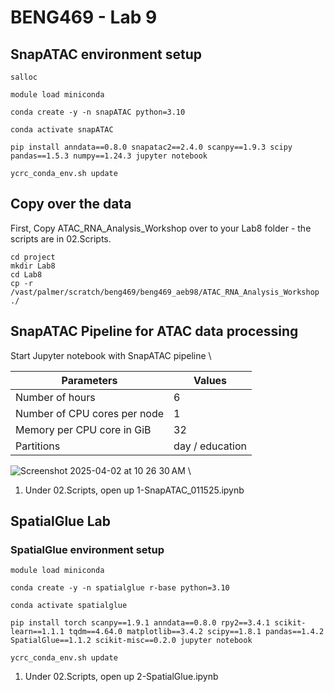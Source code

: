 # BENG469 - Lab 9 

## SnapATAC environment setup 

```
salloc
```
```
module load miniconda
```
```
conda create -y -n snapATAC python=3.10
```
```
conda activate snapATAC
```
```
pip install anndata==0.8.0 snapatac2==2.4.0 scanpy==1.9.3 scipy pandas==1.5.3 numpy==1.24.3 jupyter notebook
```
```
ycrc_conda_env.sh update
```





## Copy over the data 
First, Copy ATAC_RNA_Analysis_Workshop over to your Lab8 folder - the scripts are in 02.Scripts. 
```
cd project
mkdir Lab8
cd Lab8
cp -r /vast/palmer/scratch/beng469/beng469_aeb98/ATAC_RNA_Analysis_Workshop ./
```

## SnapATAC Pipeline for ATAC data processing 
Start Jupyter notebook with SnapATAC pipeline \

| **Parameters**      | **Values** |
| ----------- | ----------- |
| Number of hours   | 6        |
| Number of CPU cores per node   | 1        |
| Memory per CPU core in GiB   | 32       |
| Partitions   |  day / education     |

![Screenshot 2025-04-02 at 10 26 30 AM](https://github.com/user-attachments/assets/1c6ce0e6-4c45-4fbf-a550-edc10b6a1648) \

1. Under 02.Scripts, open up 1-SnapATAC_011525.ipynb


## SpatialGlue Lab 
###  SpatialGlue environment setup 
```
module load miniconda
```
```
conda create -y -n spatialglue r-base python=3.10
```
```
conda activate spatialglue
```
```
pip install torch scanpy==1.9.1 anndata==0.8.0 rpy2==3.4.1 scikit-learn==1.1.1 tqdm==4.64.0 matplotlib==3.4.2 scipy==1.8.1 pandas==1.4.2 SpatialGlue==1.1.2 scikit-misc==0.2.0 jupyter notebook
```
```
ycrc_conda_env.sh update
```
1. Under 02.Scripts, open up 2-SpatialGlue.ipynb


